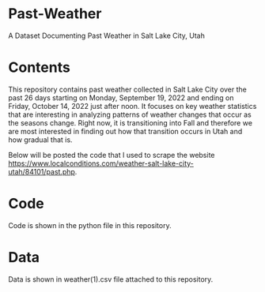 # Past-Weather
A Dataset Documenting Past Weather in Salt Lake City, Utah

# Contents

This repository contains past weather collected in Salt Lake City over the past 26 days starting on Monday, September 19, 2022 and ending on Friday, October 14, 2022 just after noon. It focuses on key weather statistics that are interesting in analyzing patterns of weather changes that occur as the seasons change. Right now, it is transitioning into Fall and therefore we are most interested in finding out how that transition occurs in Utah and how gradual that is.

Below will be posted the code that I used to scrape the website https://www.localconditions.com/weather-salt-lake-city-utah/84101/past.php. 

# Code 
Code is shown in the python file in this repository.


# Data
Data is shown in weather(1).csv file attached to this repository.
